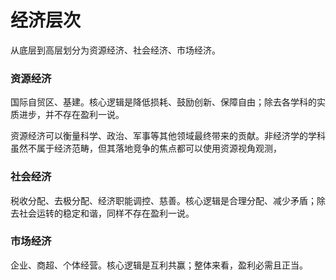 # 经济层次
从底层到高层划分为资源经济、社会经济、市场经济。

### 资源经济
国际自贸区、基建。核心逻辑是降低损耗、鼓励创新、保障自由；除去各学科的实质进步，并不存在盈利一说。

资源经济可以衡量科学、政治、军事等其他领域最终带来的贡献。非经济学的学科虽然不属于经济范畴，但其落地竞争的焦点都可以使用资源视角观测，

### 社会经济
税收分配、去极分配、经济职能调控、慈善。核心逻辑是合理分配、减少矛盾；除去社会运转的稳定和谐，同样不存在盈利一说。

### 市场经济
企业、商超、个体经营。核心逻辑是互利共赢；整体来看，盈利必需且正当。